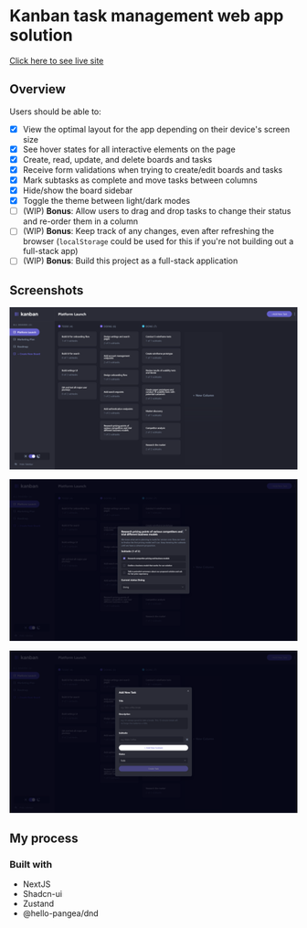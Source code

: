 # Kanban task management web app solution

[Click here to see live site](https://kanban-task-management-eight-beta.vercel.app/)

## Overview

Users should be able to:

- [x] View the optimal layout for the app depending on their device's screen size
- [x] See hover states for all interactive elements on the page
- [x] Create, read, update, and delete boards and tasks
- [x] Receive form validations when trying to create/edit boards and tasks
- [x] Mark subtasks as complete and move tasks between columns
- [x] Hide/show the board sidebar
- [x] Toggle the theme between light/dark modes
- [ ] (WIP) **Bonus**: Allow users to drag and drop tasks to change their status and re-order them in a column
- [ ] (WIP) **Bonus**: Keep track of any changes, even after refreshing the browser (`localStorage` could be used for this if you're not building out a full-stack app)
- [ ] (WIP) **Bonus**: Build this project as a full-stack application

## Screenshots

![Home Screen](https://github.com/Krymancer/kanban-task-management/blob/main/.github/screenshots/home.png?raw=true)

![Task Overview](https://github.com/Krymancer/kanban-task-management/blob/main/.github/screenshots/task-overview.png?raw=true)

![Add Task Modal](https://github.com/Krymancer/kanban-task-management/blob/main/.github/screenshots/add-new-task.png?raw=true)

## My process

### Built with

- NextJS
- Shadcn-ui
- Zustand
- @hello-pangea/dnd
